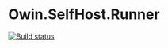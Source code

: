 # Owin.SelfHost.Runner

[![Build status](https://ci.appveyor.com/api/projects/status/gbr5w9lwrm66ld0q?svg=true)](https://ci.appveyor.com/project/JulienPavon/owin-selfhost-runner)
